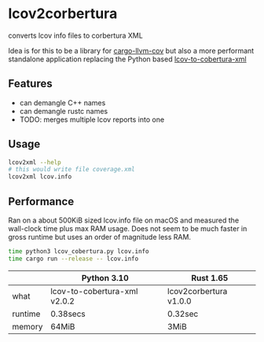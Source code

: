# lcov2corbertura

converts lcov info files to corbertura XML

Idea is for this to be a library for [cargo-llvm-cov](https://github.com/taiki-e/cargo-llvm-cov) but also a more performant standalone application replacing the Python based [lcov-to-cobertura-xml](https://github.com/eriwen/lcov-to-cobertura-xml)

## Features

- can demangle C++ names
- can demangle rustc names
- TODO: merges multiple lcov reports into one

## Usage

```bash
lcov2xml --help
# this would write file coverage.xml
lcov2xml lcov.info
```

## Performance

Ran on a about 500KiB sized lcov.info file on macOS and measured the wall-clock time plus max RAM usage.
Does not seem to be much faster in gross runtime but uses an order of magnitude less RAM.

```bash
time python3 lcov_cobertura.py lcov.info
time cargo run --release -- lcov.info
```

|         | Python 3.10                  | Rust 1.65              |
| ------- | ---------------------------- | ---------------------- |
| what    | lcov-to-cobertura-xml v2.0.2 | lcov2corbertura v1.0.0 |
| runtime | 0.38secs                     | 0.32sec                |
| memory  | 64MiB                        | 3MiB                   |
